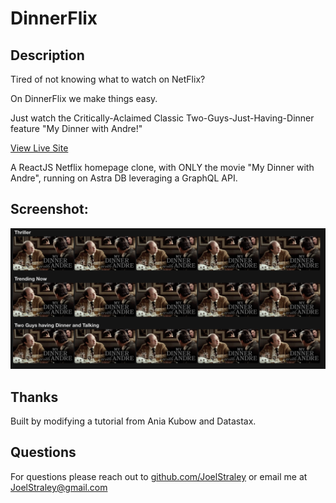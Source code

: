 # DinnerFlix

## Description

Tired of not knowing what to watch on NetFlix? 

On DinnerFlix we make things easy. 

Just watch the Critically-Aclaimed Classic Two-Guys-Just-Having-Dinner feature "My Dinner with Andre!" 

[View Live Site](https://dinnerflix.netlify.app/)

A ReactJS Netflix homepage clone, with ONLY the movie "My Dinner with Andre",  running on Astra DB leveraging a GraphQL API. 

## Screenshot: 
![alt text](https://github.com/Joelstraley/DinnerFlix/blob/main/public/dinnerflix-app.png?raw=true)

## <a name="Thanks">Thanks</a>
Built by modifying a tutorial from Ania Kubow and Datastax.

## <a name="Questions">Questions</a>
For questions please reach out to [github.com/JoelStraley](github.com/JoelStraley) 
or email me at [JoelStraley@gmail.com](mailto:JoelStraley@gmail.com)
